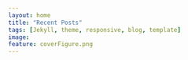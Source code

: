 ```yaml
---
layout: home
title: "Recent Posts"
tags: [Jekyll, theme, responsive, blog, template]
image:
feature: coverFigure.png
---
```

